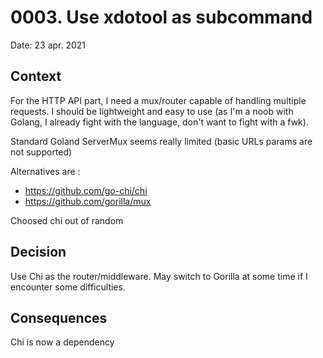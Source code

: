 # 0003. Use xdotool as subcommand

Date: 23 apr. 2021

## Context

For the HTTP API part, I need a mux/router capable of handling multiple requests.
I should be lightweight and easy to use 
(as I'm a noob with Golang, I already fight with the language, don't want to fight with a fwk).

Standard Goland ServerMux seems really limited (basic URLs params are not supported)

Alternatives are : 
* https://github.com/go-chi/chi
* https://github.com/gorilla/mux

Choosed chi out of random

## Decision

Use Chi as the router/middleware.
May switch to Gorilla at some time if I encounter some difficulties.

## Consequences

Chi is now a dependency